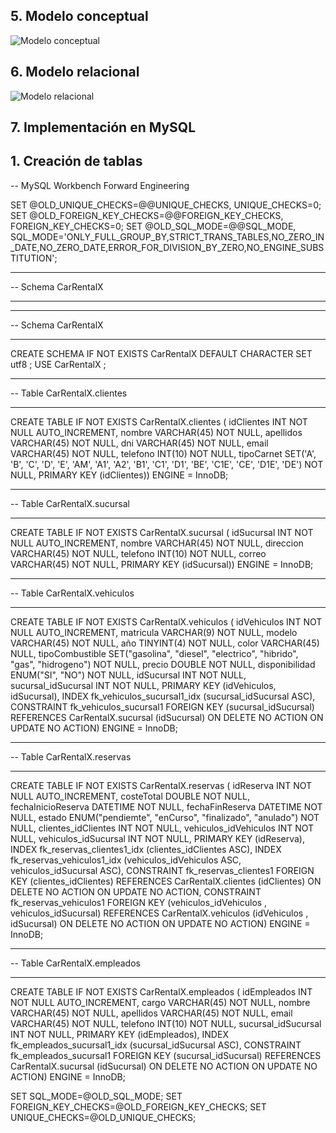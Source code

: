 ## 5. Modelo conceptual

![Modelo conceptual](./capturas/modelo.conceptual.drawio.png)

## 6. Modelo relacional

![Modelo relacional](./capturas/modelo.relacional.png)

## 7. Implementación en MySQL

## 1. Creación de tablas

-- MySQL Workbench Forward Engineering

SET @OLD_UNIQUE_CHECKS=@@UNIQUE_CHECKS, UNIQUE_CHECKS=0;
SET @OLD_FOREIGN_KEY_CHECKS=@@FOREIGN_KEY_CHECKS, FOREIGN_KEY_CHECKS=0;
SET @OLD_SQL_MODE=@@SQL_MODE, SQL_MODE='ONLY_FULL_GROUP_BY,STRICT_TRANS_TABLES,NO_ZERO_IN_DATE,NO_ZERO_DATE,ERROR_FOR_DIVISION_BY_ZERO,NO_ENGINE_SUBSTITUTION';

-- -----------------------------------------------------
-- Schema CarRentalX
-- -----------------------------------------------------

-- -----------------------------------------------------
-- Schema CarRentalX
-- -----------------------------------------------------
CREATE SCHEMA IF NOT EXISTS CarRentalX DEFAULT CHARACTER SET utf8 ;
USE CarRentalX ;

-- -----------------------------------------------------
-- Table CarRentalX.clientes
-- -----------------------------------------------------
CREATE TABLE IF NOT EXISTS CarRentalX.clientes (
  idClientes INT NOT NULL AUTO_INCREMENT,
  nombre VARCHAR(45) NOT NULL,
  apellidos VARCHAR(45) NOT NULL,
  dni VARCHAR(45) NOT NULL,
  email VARCHAR(45) NOT NULL,
  telefono INT(10) NOT NULL,
  tipoCarnet SET('A', 'B', 'C', 'D', 'E', 'AM', 'A1', 'A2', 'B1', 'C1', 'D1', 'BE', 'C1E', 'CE', 'D1E', 'DE') NOT NULL,
  PRIMARY KEY (idClientes))
ENGINE = InnoDB;


-- -----------------------------------------------------
-- Table CarRentalX.sucursal
-- -----------------------------------------------------
CREATE TABLE IF NOT EXISTS CarRentalX.sucursal (
  idSucursal INT NOT NULL AUTO_INCREMENT,
  nombre VARCHAR(45) NOT NULL,
  direccion VARCHAR(45) NOT NULL,
  telefono INT(10) NOT NULL,
  correo VARCHAR(45) NOT NULL,
  PRIMARY KEY (idSucursal))
ENGINE = InnoDB;


-- -----------------------------------------------------
-- Table CarRentalX.vehiculos
-- -----------------------------------------------------
CREATE TABLE IF NOT EXISTS CarRentalX.vehiculos (
  idVehiculos INT NOT NULL AUTO_INCREMENT,
  matricula VARCHAR(9) NOT NULL,
  modelo VARCHAR(45) NOT NULL,
  año TINYINT(4) NOT NULL,
  color VARCHAR(45) NULL,
  tipoCombustible SET("gasolina", "diesel", "electrico", "hibrido", "gas", "hidrogeno") NOT NULL,
  precio DOUBLE NOT NULL,
  disponibilidad ENUM("SI", "NO") NOT NULL,
  idSucursal INT NOT NULL,
  sucursal_idSucursal INT NOT NULL,
  PRIMARY KEY (idVehiculos, idSucursal),
  INDEX fk_vehiculos_sucursal1_idx (sucursal_idSucursal ASC),
  CONSTRAINT fk_vehiculos_sucursal1
    FOREIGN KEY (sucursal_idSucursal)
    REFERENCES CarRentalX.sucursal (idSucursal)
    ON DELETE NO ACTION
    ON UPDATE NO ACTION)
ENGINE = InnoDB;


-- -----------------------------------------------------
-- Table CarRentalX.reservas
-- -----------------------------------------------------
CREATE TABLE IF NOT EXISTS CarRentalX.reservas (
  idReserva INT NOT NULL AUTO_INCREMENT,
  costeTotal DOUBLE NOT NULL,
  fechaInicioReserva DATETIME NOT NULL,
  fechaFinReserva DATETIME NOT NULL,
  estado ENUM("pendiemte", "enCurso", "finalizado", "anulado") NOT NULL,
  clientes_idClientes INT NOT NULL,
  vehiculos_idVehiculos INT NOT NULL,
  vehiculos_idSucursal INT NOT NULL,
  PRIMARY KEY (idReserva),
  INDEX fk_reservas_clientes1_idx (clientes_idClientes ASC),
  INDEX fk_reservas_vehiculos1_idx (vehiculos_idVehiculos ASC, vehiculos_idSucursal ASC),
  CONSTRAINT fk_reservas_clientes1
    FOREIGN KEY (clientes_idClientes)
    REFERENCES CarRentalX.clientes (idClientes)
    ON DELETE NO ACTION
    ON UPDATE NO ACTION,
  CONSTRAINT fk_reservas_vehiculos1
    FOREIGN KEY (vehiculos_idVehiculos , vehiculos_idSucursal)
    REFERENCES CarRentalX.vehiculos (idVehiculos , idSucursal)
    ON DELETE NO ACTION
    ON UPDATE NO ACTION)
ENGINE = InnoDB;

-- -----------------------------------------------------
-- Table CarRentalX.empleados
-- -----------------------------------------------------
CREATE TABLE IF NOT EXISTS CarRentalX.empleados (
  idEmpleados INT NOT NULL AUTO_INCREMENT,
  cargo VARCHAR(45) NOT NULL,
  nombre VARCHAR(45) NOT NULL,
  apellidos VARCHAR(45) NOT NULL,
  email VARCHAR(45) NOT NULL,
  telefono INT(10) NOT NULL,
  sucursal_idSucursal INT NOT NULL,
  PRIMARY KEY (idEmpleados),
  INDEX fk_empleados_sucursal1_idx (sucursal_idSucursal ASC),
  CONSTRAINT fk_empleados_sucursal1
    FOREIGN KEY (sucursal_idSucursal)
    REFERENCES CarRentalX.sucursal (idSucursal)
    ON DELETE NO ACTION
    ON UPDATE NO ACTION)
ENGINE = InnoDB;


SET SQL_MODE=@OLD_SQL_MODE;
SET FOREIGN_KEY_CHECKS=@OLD_FOREIGN_KEY_CHECKS;
SET UNIQUE_CHECKS=@OLD_UNIQUE_CHECKS;


